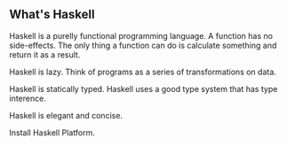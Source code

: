 ## What's Haskell

Haskell is a purelly functional programming language.
A function has no side-effects.
The only thing a function can do is calculate something and return it as a result.

Haskell is lazy.
Think of programs as a series of transformations on data.

Haskell is statically typed. Haskell uses a good type system that has type interence.

Haskell is elegant and  concise.

Install Haskell Platform.
